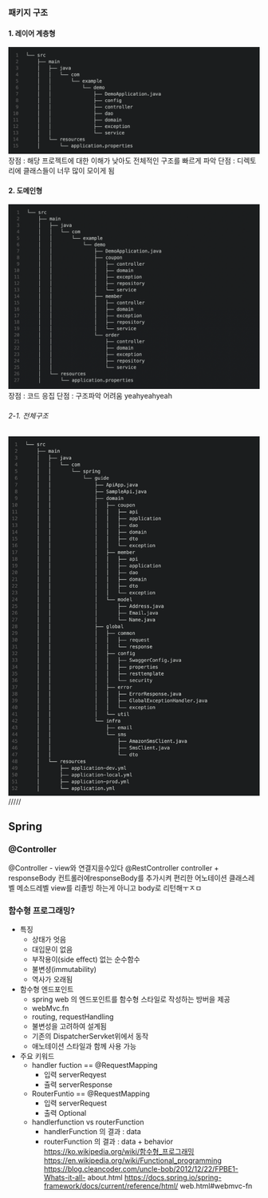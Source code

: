 ### 패키지 구조


#### 1. 레이어 계층형
![picture/git_good.png](spring/../picture/1.png)
장점 : 해당 프로젝트에 대한 이해가 낮아도 전체적인 구조를 빠르게 파악
단점 : 디렉토리에 클래스들이 너무 많이 모이게 됨


#### 2. 도메인형
![picture/git_good.png](spring/../picture/2.png)
장점 : 코드 응집
단점 : 구조파악 어려움
yeahyeahyeah
###### 2-1. 전체구조
![picture/git_good.png](spring/../picture/3.png)
/////

## Spring
### @Controller
@Controller - view와 연결지을수있다 
@RestController  controller + responseBody
컨트롤러에responseBody를 추가시켜 편리한 어노테이션
클래스레벨 메소드레벨
view를 리졸빙 하는게 아니고 body로 리턴해ㅜㅈㅁ

 ### 함수형 프로그래밍?
  - 특징
    - 상태가 엇음
    - 대입문이 없음
    - 부작용이(side effect) 없는 순수함수
    - 불변셩(immutability)
    - 역사가 오래됨
 - 함수형 엔드포인트
   - spring web 의 엔드포인트를 함수형 스타일로 작성하는 방버을 제공
   - webMvc.fn
   - routing, requestHandling
   - 불변성을 고려하여 설계됨
   - 기존의 DispatcherServket위에서 동작
   - 애노테이션 스타일과 함께 사용 가능
 - 주요 키워드
   - handler fuction == @RequestMapping
     - 입력 serverReqyest
     - 츌력 serverResponse
   - RouterFuntio == @RequestMapping
     - 입력 serverRequest
     - 출력 Optional<HandlerFuntion>
    - handlerfunction vs routerFunction
      - handlerFunction 의 결과 : data
      - routerFunction 의 결과 : data + behavior
 https://ko.wikipedia.org/wiki/함수형_프로그래밍
 https://en.wikipedia.org/wiki/Functional_programming
https://blog.cleancoder.com/uncle-bob/2012/12/22/FPBE1-Whats-it-all-
about.html
https://docs.spring.io/spring-framework/docs/current/reference/html/
web.html#webmvc-fn